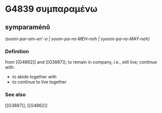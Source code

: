# G4839 συμπαραμένω

## symparaménō

_(soom-par-am-en'-o | soom-pa-ra-MEH-noh | syoom-pa-ra-MAY-noh)_

### Definition

from [[G4862]] and [[G3887]]; to remain in company, i.e., still live; continue with.

- to abide together with
- to continue to live together

### See also

[[G3887]], [[G4862]]

